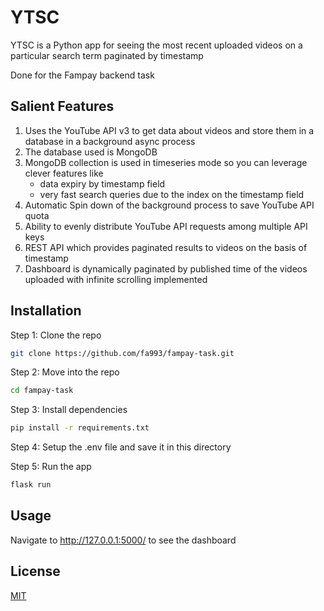 # YTSC

YTSC is a Python app for seeing the most recent uploaded videos on a particular search term paginated by timestamp

Done for the Fampay backend task

## Salient Features

1. Uses the YouTube API v3 to get data about videos and store them in a database in a background async process
2. The database used is MongoDB
3. MongoDB collection is used in timeseries mode so you can leverage clever features like
   - data expiry by timestamp field
   - very fast search queries due to the index on the timestamp field
4. Automatic Spin down of the background process to save YouTube API quota
5. Ability to evenly distribute YouTube API requests among multiple API keys
6. REST API which provides paginated results to videos on the basis of timestamp
7. Dashboard is dynamically paginated by published time of the videos uploaded with infinite scrolling implemented

## Installation

Step 1: Clone the repo

```bash
git clone https://github.com/fa993/fampay-task.git
```

Step 2: Move into the repo

```bash
cd fampay-task
```

Step 3: Install dependencies

```bash
pip install -r requirements.txt
```

Step 4: Setup the .env file and save it in this directory

Step 5: Run the app

```bash
flask run
```

## Usage

Navigate to http://127.0.0.1:5000/ to see the dashboard

## License

[MIT](https://choosealicense.com/licenses/mit/)
